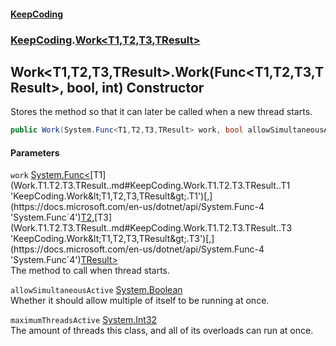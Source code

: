 #### [KeepCoding](index.md 'index')
### [KeepCoding](KeepCoding.md 'KeepCoding').[Work&lt;T1,T2,T3,TResult&gt;](Work.T1.T2.T3.TResult..md 'KeepCoding.Work&lt;T1,T2,T3,TResult&gt;')
## Work&lt;T1,T2,T3,TResult&gt;.Work(Func&lt;T1,T2,T3,TResult&gt;, bool, int) Constructor
Stores the method so that it can later be called when a new thread starts.  
```csharp
public Work(System.Func<T1,T2,T3,TResult> work, bool allowSimultaneousActive, int maximumThreadsActive);
```
#### Parameters
<a name='KeepCoding.Work.T1.T2.T3.TResult..Work(System.Func.T1.T2.T3.TResult..bool.int).work'></a>
`work` [System.Func&lt;](https://docs.microsoft.com/en-us/dotnet/api/System.Func-4 'System.Func`4')[T1](Work.T1.T2.T3.TResult..md#KeepCoding.Work.T1.T2.T3.TResult..T1 'KeepCoding.Work&lt;T1,T2,T3,TResult&gt;.T1')[,](https://docs.microsoft.com/en-us/dotnet/api/System.Func-4 'System.Func`4')[T2](Work.T1.T2.T3.TResult..md#KeepCoding.Work.T1.T2.T3.TResult..T2 'KeepCoding.Work&lt;T1,T2,T3,TResult&gt;.T2')[,](https://docs.microsoft.com/en-us/dotnet/api/System.Func-4 'System.Func`4')[T3](Work.T1.T2.T3.TResult..md#KeepCoding.Work.T1.T2.T3.TResult..T3 'KeepCoding.Work&lt;T1,T2,T3,TResult&gt;.T3')[,](https://docs.microsoft.com/en-us/dotnet/api/System.Func-4 'System.Func`4')[TResult](Work.T1.T2.T3.TResult..md#KeepCoding.Work.T1.T2.T3.TResult..TResult 'KeepCoding.Work&lt;T1,T2,T3,TResult&gt;.TResult')[&gt;](https://docs.microsoft.com/en-us/dotnet/api/System.Func-4 'System.Func`4')  
The method to call when thread starts.
  
<a name='KeepCoding.Work.T1.T2.T3.TResult..Work(System.Func.T1.T2.T3.TResult..bool.int).allowSimultaneousActive'></a>
`allowSimultaneousActive` [System.Boolean](https://docs.microsoft.com/en-us/dotnet/api/System.Boolean 'System.Boolean')  
Whether it should allow multiple of itself to be running at once.
  
<a name='KeepCoding.Work.T1.T2.T3.TResult..Work(System.Func.T1.T2.T3.TResult..bool.int).maximumThreadsActive'></a>
`maximumThreadsActive` [System.Int32](https://docs.microsoft.com/en-us/dotnet/api/System.Int32 'System.Int32')  
The amount of threads this class, and all of its overloads can run at once.
  
